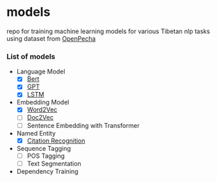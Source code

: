 # models
repo for training machine learning models for various Tibetan nlp tasks using dataset from [OpenPecha](https://github.com/OpenPecha)

### List of models
- Language Model
  - [x] [Bert](https://github.com/OpenPecha-dev/models/blob/main/models/lm/Classical_Bo_BERT_LM.ipynb)
  - [x] [GPT](https://github.com/OpenPecha-dev/models/blob/main/models/lm/Classical_Bo_GPT_LM.ipynb)
  - [x] [LSTM](https://github.com/OpenPecha-dev/models/blob/main/models/lm/Classical_Bo_GPT_LM.ipynb)
- Embedding Model
  - [x] [Word2Vec](https://github.com/OpenPecha-dev/models/blob/main/models/embedding/gensim-word2vec-for-tibetan.ipynb)
  - [ ] [Doc2Vec](https://github.com/OpenPecha-dev/models/blob/main/models/embedding/gensim-doc2vec-for-tibetan.ipynb)
  - [ ] Sentence Embedding with Transformer
- Named Entity
  - [x] [Citation Recognition](https://github.com/OpenPecha-dev/models/blob/main/models/ner/ner-for-tibetan-language.ipynb)
- Sequence Tagging
  - [ ] POS Tagging
  - [ ] Text Segmentation
- Dependency Training
